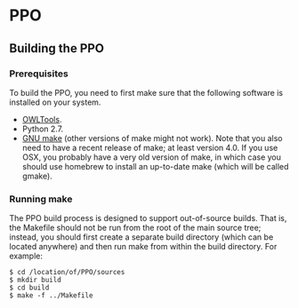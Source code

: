# PPO

## Building the PPO

### Prerequisites

To build the PPO, you need to first make sure that the following software is installed on your system.

* [OWLTools](https://github.com/owlcollab/owltools).
* Python 2.7.
* [GNU make](https://www.gnu.org/software/make/) (other versions of make might not work).  Note that you also need to have a recent release of make; at least version 4.0.  If you use OSX, you probably have a very old version of make, in which case you should use homebrew to install an up-to-date make (which will be called gmake).


### Running make

The PPO build process is designed to support out-of-source builds.  That is, the Makefile should not be run from the root of the main source tree; instead, you should first create a separate build directory (which can be located anywhere) and then run make from within the build directory.  For example:

```
$ cd /location/of/PPO/sources
$ mkdir build
$ cd build
$ make -f ../Makefile
```


